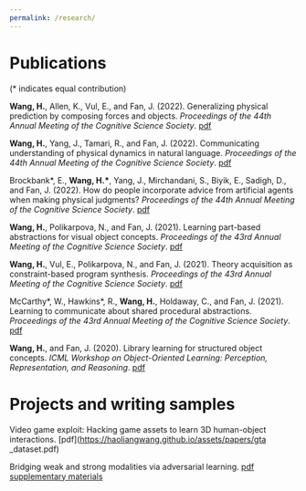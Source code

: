 ```yaml
---
permalink: /research/
---
```

# Publications
(\* indicates equal contribution)

**Wang, H.**, Allen, K., Vul, E., and Fan, J. (2022). Generalizing physical prediction by composing forces and objects. *Proceedings of the 44th Annual Meeting of the Cognitive Science Society*. [pdf](https://haoliangwang.github.io/assets/papers/Generalizing_physical_prediction_by_composing_forces_and_objects.pdf)

**Wang, H.**, Yang, J., Tamari, R., and Fan, J. (2022). Communicating understanding of physical dynamics in natural language. *Proceedings of the 44th Annual Meeting of the Cognitive Science Society*. [pdf](https://haoliangwang.github.io/assets/papers/Communicating_understanding_of_physical_dynamics_in_natural_language.pdf)

Brockbank\*, E., **Wang, H.\***, Yang, J.,  Mirchandani, S., Biyik, E., Sadigh, D., and Fan, J. (2022). How do people incorporate advice from artificial agents when making physical judgments? *Proceedings of the 44th Annual Meeting of the Cognitive Science Society*. [pdf](https://haoliangwang.github.io/assets/papers/How_do_people_incorporate_advice_from_artificial_agents_when_making_physical_judgments.pdf)

**Wang, H.**, Polikarpova, N., and Fan, J. (2021). Learning part-based abstractions for visual object concepts. *Proceedings of the 43rd Annual Meeting of the Cognitive Science Society*. [pdf](https://cogtoolslab.github.io/pdf/wang_cogsci_2021a.pdf)

**Wang, H.**, Vul, E., Polikarpova, N., and Fan, J. (2021). Theory acquisition as constraint-based program synthesis. *Proceedings of the 43rd Annual Meeting of the Cognitive Science Society*. [pdf](https://cogtoolslab.github.io/pdf/wang_cogsci_2021b.pdf)

McCarthy\*, W., Hawkins\*, R., **Wang, H.**, Holdaway, C., and Fan, J. (2021). Learning to communicate about shared procedural abstractions. *Proceedings of the 43rd Annual Meeting of the Cognitive Science Society*. [pdf](https://cogtoolslab.github.io/pdf/mccarthy_cogsci_2021b.pdf)

**Wang, H.**, and Fan, J. (2020). Library learning for structured object concepts. *ICML Workshop on Object-Oriented Learning: Perception, Representation, and Reasoning*. [pdf](https://cogtoolslab.github.io/pdf/wang_ool_2020.pdf)

# Projects and writing samples

Video game exploit: Hacking game assets to learn 3D human-object interactions. [pdf](https://haoliangwang.github.io/assets/papers/gta
_dataset.pdf)

Bridging weak and strong modalities via adversarial learning. [pdf](https://haoliangwang.github.io/assets/papers/sketch_gan.pdf) [supplementary materials](https://haoliangwang.github.io/assets/papers/sketch_gan_sup.pdf)